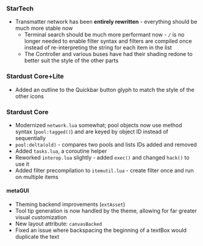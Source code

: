 ### StarTech
- Transmatter network has been **entirely rewritten** - everything should be much more stable now
  - Terminal search should be much more performant now - `/` is no longer needed to enable filter syntax and filters are compiled once instead of re-interpreting the string for each item in the list
  - The Controller and various buses have had their shading redone to better suit the style of the other parts

### Stardust Core+Lite
- Added an outline to the Quickbar button glyph to match the style of the other icons

### Stardust Core
- Modernized `network.lua` somewhat; pool objects now use method syntax (`pool:tagged()`) and are keyed by object ID instead of sequentially
- `pool:delta(old)` - compares two pools and lists IDs added and removed
- Added `tasks.lua`, a coroutine helper
- Reworked `interop.lua` slightly - added `exec()` and changed `hack()` to use it
- Added filter precompilation to `itemutil.lua` - create filter once and run on multiple items

#### metaGUI
- Theming backend improvements (`extAsset`)
- Tool tip generation is now handled by the theme, allowing for far greater visual customization
- New layout attribute: `canvasBacked`
- Fixed an issue where backspacing the beginning of a textBox would duplicate the text
